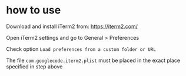 # how to use

Download and install iTerm2 from: https://iterm2.com/

Open iTerm2 settings and go to General > Preferences

Check option `Load preferences from a custom folder or URL`

The file `com.googlecode.iterm2.plist` must be placed in the exact place specified in step above
